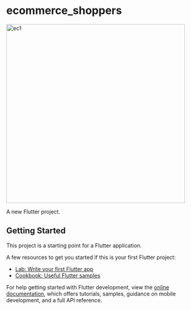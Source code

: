 # ecommerce_shoppers
<img width="471" alt="ec1" src="https://github.com/R-Rubab/ECommerce-Shoppy-Application/assets/110218324/a07a9e78-d572-419c-aaeb-fe39ec3df4f3">

A new Flutter project.


## Getting Started

This project is a starting point for a Flutter application.

A few resources to get you started if this is your first Flutter project:

- [Lab: Write your first Flutter app](https://docs.flutter.dev/get-started/codelab)
- [Cookbook: Useful Flutter samples](https://docs.flutter.dev/cookbook)

For help getting started with Flutter development, view the
[online documentation](https://docs.flutter.dev/), which offers tutorials,
samples, guidance on mobile development, and a full API reference.
